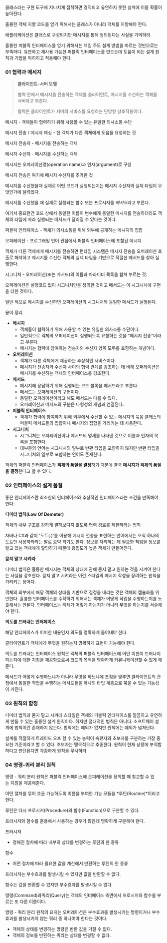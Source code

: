 클래스라는 구현 도구에 지나치게 집착하면 경직되고 유연하지 못한 설계에 이를 확률이 높아진다.

훌륭한 객체 지향 코드를 얻기 위해서는 클래스가 아니라 객체를 지향해야 한다.

애플리케이션은 클래스로 구성되지만 메시지를 통해 정의된다는 사실을 기억하라.

훌륭한 퍼블릭 인터페이스를 얻기 위해서는 책임 주도 설계 방법을 따르는 것만으로는 부족하다. 유연하고 재사용 가능한 퍼블릭 인터페이스를 만드는데 도움이 되는 설계 원칙과 기법을 익히히고 적용해야 한다.

### 01 협력과 메세지

> **클라이언트-서버 모델**
> 
> 
> 협력 안에서 메시지를 전송하는 객체를 클라이언트, 메시지를 수신하는 객체를 서버라고 부른다.
> 
> 협력은 클라이언트가 서버의 서비스를 요청하는 단방향 상호작용이다.
> 

메시지 - 객체들이 협력하기 위해 사용할 수 있는 유일한 의사소통 수단

메시지 전송 / 메시지 패싱 - 한 객체가 다른 객체에게 도움을 요청하는 것

메시지 전송자 - 메시지를 전송하는 객체

메시지 수신자 - 메시지를 수신하는 객체

메시지는 오퍼레이션명(operation name)과 인자(argument)로 구성

메시지 전송은 여기에 메시지 수신자를 추가한 것

메시지를 수신했을때 실제로 어떤 코드가 실행되는지는 메시지 수신자의 실제 타입이 무엇인가에 달려있다.

메시지를 수신했을 때 실제로 실행되는 함수 또는 프로시저를 *메서드*라고 부른다.

여기서 중요한건 코드 상에서 동일한 이름이 변수에게 동일한 메시지를 전송하더라도 객체의 타입에 따라 실행되는 메서드가 달리질 수 있다는 것이다.

퍼블릭 인터페이스 - 객체가 의사소통을 위해 외부에 공개하는 메시지의 집합

오퍼레이션 - 프로그래밍 언어 관점에서 퍼블릭 인터페이스에 포함된 메시지

객체가 다른 객체에게 메시지를 전송하면 런타임 시스템은 메시지 전송을 오퍼레이션 호출로 해석하고 메시지를 수신한 객체의 실제 타입을 기반으로 적절한 메서드를 찾아 실행한다.

시그니처 - 오퍼레이션(또는 메서드)의 이름과 파라미터 목록을 합쳐 부르는 것.

오퍼레이션은 실행코드 없이 시그니처만을 정의한 것이고 메서드는 이 시그니처에 구현을 더한 것이다.

일반 적으로 메시지를 수신하면 오퍼레이션의 시그니처와 동일한 메서드가 실행된다.

용어 정리

- **메시지**
    - 객체들이 협력하기 위해 사용할 수 있는 유일한 의사소통 수단이다.
    - 일반적으로 객체의 오퍼레이션이 실행되도록 요청하는 것을 "메시지 전송"이라고 부른다.
    - 메시지는 협력에 참여하는 전송자와 수신자 양쪽 모두를 포함하는 개념이다.
- **오퍼레이션**
    - 객체가 다른 객체에게 제공하는 추상적인 서비스이다.
    - 메시지가 전송자와 수신자 사이의 협력 관계를 강조하는 데 비해 오퍼레이션은 메시지를 수신하는 객체의 인터페이스를 강조한다.
- **메서드**
    - 메시지에 응답하기 위해 실행되는 코드 블록을 메서드라고 부른다.
    - 메서드는 오퍼레이션의 구현이다.
    - 동일한 오퍼레이션이라고 해도 메서드는 다를 수 있다.
    - 오퍼레이션과 메서드의 구분은 다형성의 개념과 연결된다.
- **퍼블릭 인터페이스**
    - 객체가 협력에 참여하기 위해 외부에서 수신할 수 있는 메시지의 묶음 클래스의 퍼블릭 메서드들의 집합이나 메시지의 집합을 가리키는 데 사용한다.
- **시그니처**
    - 시그니처는 오퍼레이션이나 메서드의 명세를 나타낸 것으로 이름과 인자의 목록을 포함한다.
    - 대부분의 언어는 시그니처의 일부로 반환 타입을 포함하지 않지만 반환 타입을 시그니처의 일부로 포함하는 언어도 존재한다.

객체의 퍼블릭 인터페이스가 **객체의 품질을 결정**하기 때문에 결국 **메시지가 객체의 품질을 결정**한다고 할 수 있다. 

### 02 인터페이스와 설계 품질

좋은 인터페이스란 최소한의 인터페이스와 추상적인 인터페이스라는 조건을 만족해야 한다.

**디미터 법칙(Low Of Demeter)**

객체의 내부 구조를 강하게 결하보디지 않도록 협력 경로를 제한하라는 법칙

자바나 C#과 같이 '도트(.)'를 이용해 메시지 전송을 표현하는 언어에서는 오직 하나의 도트만 사용하라라는 말로 요약 되기도 한다.
정보를 처리하는 데 필요한 책임을 정보를 알고 있는 객체에게 할당하기 때문에 응집도가 높은 객체가 만들어진다.

**묻지 말고 시켜라**

디미터 법칙은 훌륭한 메시지는 객체의 상태에 관해 묻지 말고 원하는 것을 시켜야 한다는 사실을 강조한다. 묻지 말고 시켜라는 이런 스타일의 메시지 작성을 장려하는 원칙을 가리키는 용어다.

객체의 외부에서 해당 객체의 상태를 기반으로 결정을 내리는 것은 객체의 캡슐화를 위반한다. 훌륭한 인터페이스를 수확하기 위해서는 객체가 어떻게 작업을 수행하는지를 노출해서는 안된다. 인터페이스는 객체가 어떻게 하는지가 아니라 무엇을 하는지를 서술해야 한다.

**의도를 드러내는 인터페이스**

해당 인터페이스가 어떠한 내용인지 의도를 명확하게 들어내야 한다.

클라이언트가 객체에게 무엇을 원하는지 명확하게 표현이 가능해야 한다.

의도를 드러내는 인터페이스 원칙은 객체의 퍼블릭 인터페이스에 어떤 이름이 드러나야 하는지에 대한 지침을 제공함으로써 코드의 목적을 명확하게 커뮤니케이션할 수 있게 해 준다.

메서드가 어떻게 수행하느냐가 아니라 무엇을 하느냐에 초점을 맞추면 클라이언트의 관점에서 동일한 작업을 수행하는 메서드들을 하나의 타입 계층으로 묶을 수 있는 가능성이 커진다.

### **03 원칙의 함정**

디미터 법칙과 묻지 말고 시켜라 스타일은 객체의 퍼블릭 인터페이스를 깔끔하고 유연하게 만들 수 있는 훌륭한 설계 원칙이다. 하지만 절대적인 법칙은 아니다. 소프트웨어 설계에 법칙이란 존재하지 않는다. 법칙에는 예외가 없지만 원칙에는 예외가 넘쳐난다.

설계를 적절하게 트레이드 오프 할 수 있는 능력이 숙련자와 초보자를 구분하는 가장 중요한 기준이라고 할 수 있다. 초보자는 맹목적으로 추종한다. 원칙이 현재 상황에 부적합하다고 판단된다면 과감하게 원칙을 무시하라

### 04 명령-쿼리 분리 원칙

명령 - 쿼리 분리 원칙은 퍼블릭 인터페이스에 오퍼레이션을 정의할 때 참고할 수 있는 지침을 제공해준다.

어떤 절차를 묶어 호출 가능하도록 이름을 부여한 기능 모듈을 *루틴(Routine)*이라고 한다.

루틴은 다시 프로시져(Procedure)와 함수(Function)으로 구분할 수 있다.

프러시저와 함수를 혼용해서 사용하는 경우가 많은데 명확하게 구분해야 한다.

프러시저

- 정해진 절차에 따라 내부의 상태를 변경하는 루틴의 한 종류

함수

- 어떤 절차에 따라 필요한 값을 계산해서 반환하는 루틴의 한 종류

프러시저는 부수효과를 발생시킬 수 있지만 값을 반환할 수 없다.

함수는 값을 반환할 수 있지만 부수효과를 발생시킬 수 없다.

명령(Command)과쿼리(Query)는 객체의 인터페이스 측면에서 프로시저와 함수를 부르는 또 다른 이름이다.

명령 - 쿼리 분리 원칙의 요지는 오퍼레이션은 부수효과를 발생시키는 명령이거나 부수효과를 발생시키지 않는 쿼리 중 하나여야 한다는 것이다.

- 객체의 상태를 변경하는 명령은 반환 값을 가질 수 없다.
- 객체의 정보를 반환하는 쿼리는 상태를 변경할 수 없다.
